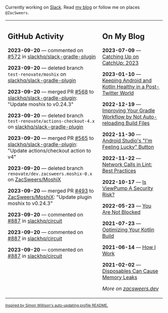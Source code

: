 Currently working on [Slack](https://slack.com/). Read [my blog](https://zacsweers.dev/) or follow me on places `@ZacSweers`.

<table><tr><td valign="top" width="60%">

## GitHub Activity
<!-- githubActivity starts -->
**2023-09-20** — commented on [#572](https://github.com/slackhq/slack-gradle-plugin/pull/572#issuecomment-1728150701) in [slackhq/slack-gradle-plugin](https://github.com/slackhq/slack-gradle-plugin)

**2023-09-20** — deleted branch `test-renovate/moshix` on [slackhq/slack-gradle-plugin](https://github.com/slackhq/slack-gradle-plugin)

**2023-09-20** — merged PR [#568](https://github.com/slackhq/slack-gradle-plugin/pull/568) to [slackhq/slack-gradle-plugin](https://github.com/slackhq/slack-gradle-plugin): "Update moshix to v0.24.3"

**2023-09-20** — deleted branch `test-renovate/actions-checkout-4.x` on [slackhq/slack-gradle-plugin](https://github.com/slackhq/slack-gradle-plugin)

**2023-09-20** — merged PR [#565](https://github.com/slackhq/slack-gradle-plugin/pull/565) to [slackhq/slack-gradle-plugin](https://github.com/slackhq/slack-gradle-plugin): "Update actions/checkout action to v4"

**2023-09-20** — deleted branch `renovate/dev.zacsweers.moshix-0.x` on [ZacSweers/MoshiX](https://github.com/ZacSweers/MoshiX)

**2023-09-20** — merged PR [#493](https://github.com/ZacSweers/MoshiX/pull/493) to [ZacSweers/MoshiX](https://github.com/ZacSweers/MoshiX): "Update plugin moshix to v0.24.3"

**2023-09-20** — commented on [#887](https://github.com/slackhq/circuit/issues/887#issuecomment-1726979168) in [slackhq/circuit](https://github.com/slackhq/circuit)

**2023-09-20** — commented on [#887](https://github.com/slackhq/circuit/issues/887#issuecomment-1726966458) in [slackhq/circuit](https://github.com/slackhq/circuit)

**2023-09-20** — commented on [#887](https://github.com/slackhq/circuit/issues/887#issuecomment-1726964979) in [slackhq/circuit](https://github.com/slackhq/circuit)
<!-- githubActivity ends -->
</td><td valign="top" width="40%">

## On My Blog
<!-- blog starts -->
**2023-07-09** — [Catching Up on CatchUp: 2023](https://www.zacsweers.dev/catching-up-on-catchup-2023/)

**2023-01-10** — [Keeping Android and Kotlin Healthy in a Post-Twitter World](https://www.zacsweers.dev/keeping-android-healthy/)

**2022-12-19** — [Improving Your Gradle Workflow by Not Auto-reloading Build Files](https://www.zacsweers.dev/improving-your-workflow-by-not-auto-reloading-build-files/)

**2022-11-30** — [Android Studio's "I'm Feeling Lucky" Button](https://www.zacsweers.dev/android-studios-im-feeling-lucky-button/)

**2022-11-22** — [Network Calls in Lint: Best Practices](https://www.zacsweers.dev/network-calls-in-lint-best-practices/)

**2022-10-17** — [Is ViewPump A Security Risk?](https://www.zacsweers.dev/is-viewpump-a-security-risk/)

**2022-05-23** — [You Are Not Blocked](https://www.zacsweers.dev/you-are-not-blocked/)

**2021-07-23** — [Optimizing Your Kotlin Build](https://www.zacsweers.dev/optimizing-your-kotlin-build/)

**2021-06-14** — [How I Work](https://www.zacsweers.dev/how-i-work/)

**2021-02-02** — [Disposables Can Cause Memory Leaks](https://www.zacsweers.dev/disposables-can-cause-memory-leaks/)
<!-- blog ends -->
_More on [zacsweers.dev](https://zacsweers.dev/)_
</td></tr></table>

<sub><a href="https://simonwillison.net/2020/Jul/10/self-updating-profile-readme/">Inspired by Simon Willison's auto-updating profile README.</a></sub>